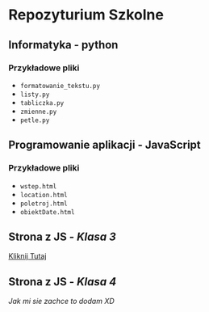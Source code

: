 # Repozyturium Szkolne

## Informatyka - python

### Przykładowe pliki

- `formatowanie_tekstu.py`
- `listy.py`
- `tabliczka.py`
- `zmienne.py`
- `petle.py`

## Programowanie aplikacji - JavaScript

### Przykładowe pliki

- `wstep.html`
- `location.html`
- `poletroj.html`
- `obiektDate.html`

## Strona z JS - _Klasa 3_

[Kliknij Tutaj](https://road44.github.io/szkolny-js/wstep.html)

## Strona z JS - _Klasa 4_

_Jak mi sie zachce to dodam XD_
